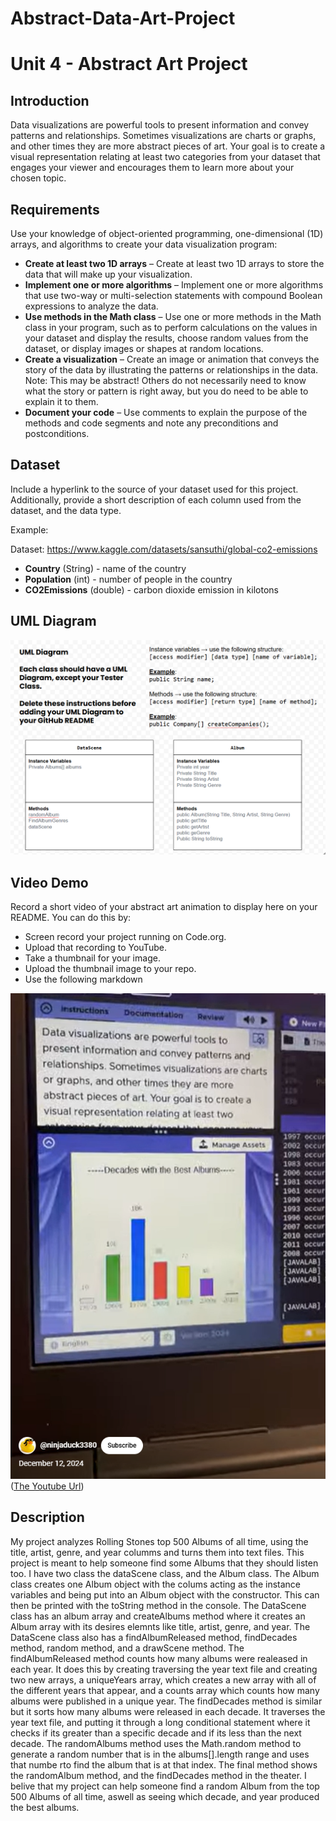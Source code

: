 # Abstract-Data-Art-Project
# Unit 4 - Abstract Art Project

## Introduction

Data visualizations are powerful tools to present information and convey patterns and relationships. Sometimes visualizations are charts or graphs, and other times they are more abstract pieces of art. Your goal is to create a visual representation relating at least two categories from your dataset that engages your viewer and encourages them to learn more about your chosen topic.

## Requirements

Use your knowledge of object-oriented programming, one-dimensional (1D) arrays, and algorithms to create your data visualization program:

- **Create at least two 1D arrays** – Create at least two 1D arrays to store the data that will make up your visualization.
- **Implement one or more algorithms** – Implement one or more algorithms that use two-way or multi-selection statements with compound Boolean expressions to analyze the data.
- **Use methods in the Math class** – Use one or more methods in the Math class in your program, such as to perform calculations on the values in your dataset and display the results, choose random values from the dataset, or display images or shapes at random locations.
- **Create a visualization** – Create an image or animation that conveys the story of the data by illustrating the patterns or relationships in the data.
  Note: This may be abstract! Others do not necessarily need to know what the story or pattern is right away, but you do need to be able to explain it to them.
- **Document your code** – Use comments to explain the purpose of the methods and code segments and note any preconditions and postconditions.

## Dataset

Include a hyperlink to the source of your dataset used for this project. Additionally, provide a short description of each column used from the dataset, and the data type.

Example:

Dataset: https://www.kaggle.com/datasets/sansuthi/global-co2-emissions

- **Country** (String) - name of the country
- **Population** (int) - number of people in the country
- **CO2Emissions** (double) - carbon dioxide emission in kilotons

## UML Diagram

![My UML diagram](image.png)

## Video Demo

Record a short video of your abstract art animation to display here on your README. You can do this by:

- Screen record your project running on Code.org.
- Upload that recording to YouTube.
- Take a thumbnail for your image.
- Upload the thumbnail image to your repo.
- Use the following markdown

![My Youtube Short](image-1.png)
([The Youtube Url](https://www.youtube.com/shorts/fpPd6h3A4kA))

## Description


My project analyzes Rolling Stones top 500 Albums of all time, using the title, artist, genre, and year columms and turns them into text files. This project is meant to help someone find some Albums that they should listen too. I have two class the dataScene class, and the Album class. The Album class creates one Album object with the colums acting as the instance variables and being put into an Album object with the constructor. This can then be printed with the toString method in the console. The DataScene class has an album array and createAlbums method where it creates an Album array with its desires elemnts like title, artist, genre, and year. The DataScene class also has a findAlbumReleased method, findDecades method, random method, and a drawScene method. The findAlbumReleased method counts how many albums were realeased in each year. It does this by creating traversing the year text file and creating two new arrays, a uniqueYears array, which creates a new array with all of the different years that appear, and a counts array which counts how many albums were published in a unique year. The findDecades method is similar but it sorts how many albums were released in each decade. It traverses the year text file, and putting it through a long conditional statement where it checks if its greater than a specific decade and if its less than the next decade. The randomAlbums method uses the Math.random method to generate a random number that is in the albums[].length range and uses that numbe rto find the album that is at that index. The final method shows the randomAlbum method, and the findDecades method in the theater. I belive that my project can help someone find a random Album from the top 500 Albums of all time, aswell as seeing which decade, and year produced the best albums. 